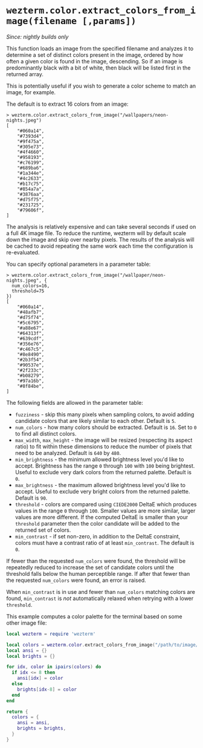 # `wezterm.color.extract_colors_from_image(filename [,params])`

*Since: nightly builds only*

This function loads an image from the specified filename and analyzes it to
determine a set of distinct colors present in the image, ordered by how often a
given color is found in the image, descending.  So if an image is predominantly
black with a bit of white, then black will be listed first in the returned
array.

This is potentially useful if you wish to generate a color scheme to match
an image, for example.

The default is to extract 16 colors from an image:

```
> wezterm.color.extract_colors_from_image("/wallpapers/neon-nights.jpeg")
[
    "#060a14",
    "#7393d4",
    "#9f475a",
    "#305e73",
    "#4f4660",
    "#958193",
    "#c76199",
    "#689ba6",
    "#1a344e",
    "#4c2633",
    "#b17c75",
    "#854a7a",
    "#3876aa",
    "#d75f75",
    "#231725",
    "#79606f",
]
```

The analysis is relatively expensive and can take several seconds if
used on a full 4K image file.  To reduce the runtime, wezterm will by
default scale down the image and skip over nearby pixels.  The results
of the analysis will be cached to avoid repeating the same work each
time the configuration is re-evaluated.

You can specify optional parameters in a parameter table:

```
> wezterm.color.extract_colors_from_image("/wallpaper/neon-nights.jpeg", {
  num_colors=16,
  threshold=75
})
[
    "#060a14",
    "#48afb7",
    "#d75f74",
    "#5c6795",
    "#a88e67",
    "#64313f",
    "#639cdf",
    "#356e76",
    "#c467c5",
    "#8e8490",
    "#2b3f54",
    "#90537e",
    "#2f233c",
    "#b08279",
    "#97a16b",
    "#8f84be",
]
```

The following fields are allowed in the parameter table:

* `fuzziness` - skip this many pixels when sampling colors, to avoid adding
  candidate colors that are likely similar to each other. Default is `5`.
* `num_colors` - how many colors should be extracted. Default is `16`.
  Set to `0` to find all distinct colors.
* `max_width`, `max_height` - the image will be resized (respecting its aspect
  ratio) to fit within these dimensions to reduce the number of pixels that
  need to be analyzed.  Default is `640` by `480`.
* `min_brightness` - the minimum allowed brightness level you'd like to accept.
  Brightness has the range `0` through `100` with `100` being brightest.
  Useful to exclude very dark colors from the returned palette.  Default is
  `0`.
* `max_brightness` - the maximum allowed brightness level you'd like to accept.
  Useful to exclude very bright colors from the returned palette.  Default is
  `90`.
* `threshold` - colors are compared using `CIEDE2000` DeltaE which produces
  values in the range `0` through `100`.  Smaller values are more similar,
  larger values are more different.  If the computed DeltaE is smaller than
  your `threshold` parameter then the color candidate will be added to the
  returned set of colors.
* `min_contrast` - if set non-zero, in addition to the DeltaE constraint,
  colors must have a contrast ratio of at least `min_contrast`. The default
  is `0`.

If fewer than the requested `num_colors` were found, the threshold will be
repeatedly reduced to increase the set of candidate colors until the threshold
falls below the human perceptible range. If after that fewer than the requested
`num_colors` were found, an error is raised.

When `min_contrast` is in use and fewer than `num_colors` matching colors are
found, `min_contrast` is *not* automatically relaxed when retrying with a lower
`threshold`.

This example computes a color palette for the terminal based on some other image file:

```lua
local wezterm = require 'wezterm'

local colors = wezterm.color.extract_colors_from_image("/path/to/image/jpeg")
local ansi = {}
local brights = {}

for idx, color in ipairs(colors) do
  if idx <= 8 then
    ansi[idx] = color
  else
    brights[idx-8] = color
  end
end

return {
  colors = {
    ansi = ansi,
    brights = brights,
  }
}
```
